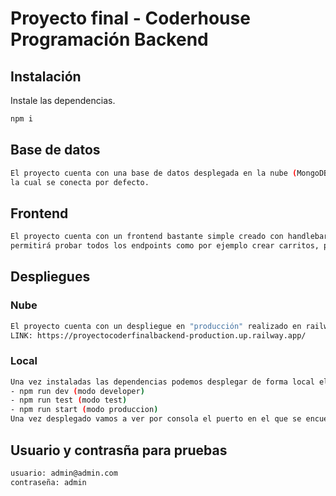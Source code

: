 # Proyecto final - Coderhouse Programación Backend
## Instalación
Instale las dependencias.
```sh
npm i
```
## Base de datos
```sh
El proyecto cuenta con una base de datos desplegada en la nube (MongoDB Atlas Database) a 
la cual se conecta por defecto.
```
## Frontend
```sh
El proyecto cuenta con un frontend bastante simple creado con handlebars y bootstrap 5 que nos
permitirá probar todos los endpoints como por ejemplo crear carritos, productos y eliminarlos.
```
## Despliegues
### Nube
```sh
El proyecto cuenta con un despliegue en "producción" realizado en railway.
LINK: https://proyectocoderfinalbackend-production.up.railway.app/
```
### Local
```sh
Una vez instaladas las dependencias podemos desplegar de forma local el proyecto.
- npm run dev (modo developer)
- npm run test (modo test)
- npm run start (modo produccion)
Una vez desplegado vamos a ver por consola el puerto en el que se encuentra desplegado el proyecto.
```
## Usuario y contrasña para pruebas 
```sh
usuario: admin@admin.com
contraseña: admin
```



